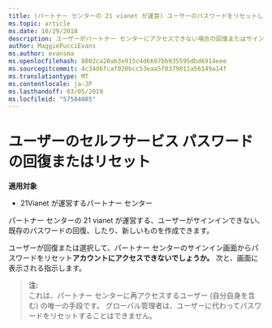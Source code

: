```yaml
---
title: (パートナー センターの 21 vianet が運営) ユーザーのパスワードをリセットします。
ms.topic: article
ms.date: 10/29/2018
description: ユーザーがパートナー センターにアクセスできない場合の回復またはサインイン画面から自分のパスワードをリセットできます。
author: MaggiePucciEvans
ms.author: evansma
ms.openlocfilehash: 8802ca20ab3e915c4d6697bb935595dbd6914eee
ms.sourcegitcommit: 4c34d6fcaf020bcc53eaa5f0379011a56149a14f
ms.translationtype: MT
ms.contentlocale: ja-JP
ms.lasthandoff: 03/05/2019
ms.locfileid: "57584085"
---
```

# <a name="user-self-service-password-recover-or-reset"></a>ユーザーのセルフサービス パスワードの回復またはリセット

**適用対象**

-   21Vianet が運営するパートナー センター


パートナー センターの 21 vianet が運営する、ユーザーがサインインできない、既存のパスワードの回復、したり、新しいものを作成できます。 

ユーザーが回復または選択して、パートナー センターのサインイン画面からパスワードをリセット**アカウントにアクセスできないでしょうか。** 次と、画面に表示される指示します。 

>**注:**<br>これは、パートナー センターに再アクセスするユーザー (自分自身を含む) の唯一の手段です。 グローバル管理者は、ユーザーに代わってパスワードをリセットすることはできません。



 




